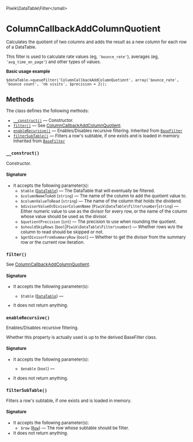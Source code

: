 <small>Piwik\DataTable\Filter\</small>

ColumnCallbackAddColumnQuotient
===============================

Calculates the quotient of two columns and adds the result as a new column for each row of a DataTable.

This filter is used to calculate rate values (eg, `'bounce_rate'`), averages
(eg, `'avg_time_on_page'`) and other types of values.

**Basic usage example**

    $dataTable->queueFilter('ColumnCallbackAddColumnQuotient', array('bounce_rate', 'bounce_count', 'nb_visits', $precision = 2));

Methods
-------

The class defines the following methods:

- [`__construct()`](#__construct) &mdash; Constructor.
- [`filter()`](#filter) &mdash; See [ColumnCallbackAddColumnQuotient](/api-reference/Piwik/DataTable/Filter/ColumnCallbackAddColumnQuotient).
- [`enableRecursive()`](#enablerecursive) &mdash; Enables/Disables recursive filtering. Inherited from [`BaseFilter`](../../../Piwik/DataTable/BaseFilter.md)
- [`filterSubTable()`](#filtersubtable) &mdash; Filters a row's subtable, if one exists and is loaded in memory. Inherited from [`BaseFilter`](../../../Piwik/DataTable/BaseFilter.md)

<a name="__construct" id="__construct"></a>
<a name="__construct" id="__construct"></a>
### `__construct()`

Constructor.

#### Signature

-  It accepts the following parameter(s):
    - `$table` ([`DataTable`](../../../Piwik/DataTable.md)) &mdash;
       The DataTable that will eventually be filtered.
    - `$columnNameToAdd` (`string`) &mdash;
       The name of the column to add the quotient value to.
    - `$columnValueToRead` (`string`) &mdash;
       The name of the column that holds the dividend.
    - `$divisorValueOrDivisorColumnName` (`Piwik\DataTable\Filter\number`|`string`) &mdash;
       Either numeric value to use as the divisor for every row, or the name of the column whose value should be used as the divisor.
    - `$quotientPrecision` (`int`) &mdash;
       The precision to use when rounding the quotient.
    - `$shouldSkipRows` (`bool`|`Piwik\DataTable\Filter\number`) &mdash;
       Whether rows w/o the column to read should be skipped or not.
    - `$getDivisorFromSummaryRow` (`bool`) &mdash;
       Whether to get the divisor from the summary row or the current row iteration.

<a name="filter" id="filter"></a>
<a name="filter" id="filter"></a>
### `filter()`

See [ColumnCallbackAddColumnQuotient](/api-reference/Piwik/DataTable/Filter/ColumnCallbackAddColumnQuotient).

#### Signature

-  It accepts the following parameter(s):
    - `$table` ([`DataTable`](../../../Piwik/DataTable.md)) &mdash;
      
- It does not return anything.

<a name="enablerecursive" id="enablerecursive"></a>
<a name="enableRecursive" id="enableRecursive"></a>
### `enableRecursive()`

Enables/Disables recursive filtering.

Whether this property is actually used
is up to the derived BaseFilter class.

#### Signature

-  It accepts the following parameter(s):
    - `$enable` (`bool`) &mdash;
      
- It does not return anything.

<a name="filtersubtable" id="filtersubtable"></a>
<a name="filterSubTable" id="filterSubTable"></a>
### `filterSubTable()`

Filters a row's subtable, if one exists and is loaded in memory.

#### Signature

-  It accepts the following parameter(s):
    - `$row` ([`Row`](../../../Piwik/DataTable/Row.md)) &mdash;
       The row whose subtable should be filter.
- It does not return anything.

